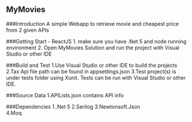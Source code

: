 ## MyMovies
###Introduction
A simple Webapp to retrieve movie and cheapest price from 2 given APIs

###Getting Start - ReactJS
    1. make sure you have .Net 5 and node running environment
    2. Open MyMovies Solution and run the project with Visual Studio or other IDE

###Build and Test
    1.Use Visual Studio or other IDE to build the projects
    2.Tax Api file path can be found in appsettings.json
    3.Test project(s) is under tests folder using Xunit. Tests can be run with Visual Studio or other IDE.

###Source Data
    1.APILists.json contains API info

###Dependencies
    1..Net 5
    2.Serilog
    3.Newtonsoft.Json  
    4.Moq